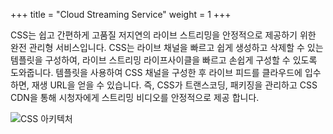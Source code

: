 +++
title = "Cloud Streaming Service"
weight = 1
+++

CSS는 쉽고 간편하게 고품질 저지연의 라이브 스트리밍을 안정적으로 제공하기 위한 완전 관리형 서비스입니다. CSS는 라이브 채널을 빠르고 쉽게 생성하고 삭제할 수 있는 템플릿을 구성하여, 라이브 스트리밍 라이프사이클을 빠르고 손쉽게 구성할 수 있도록 도와줍니다.
템플릿을 사용하여 CSS 채널을 구성한 후 라이브 피드를 클라우드에 입수하면, 재생 URL을 얻을 수 있습니다. 즉, CSS가 트랜스코딩, 패키징을 관리하고 CSS CDN을 통해 시청자에게 스트리밍 비디오를 안정적으로 제공 합니다.

![CSS 아키텍처](/images/css-basic/css_architecture.png)
